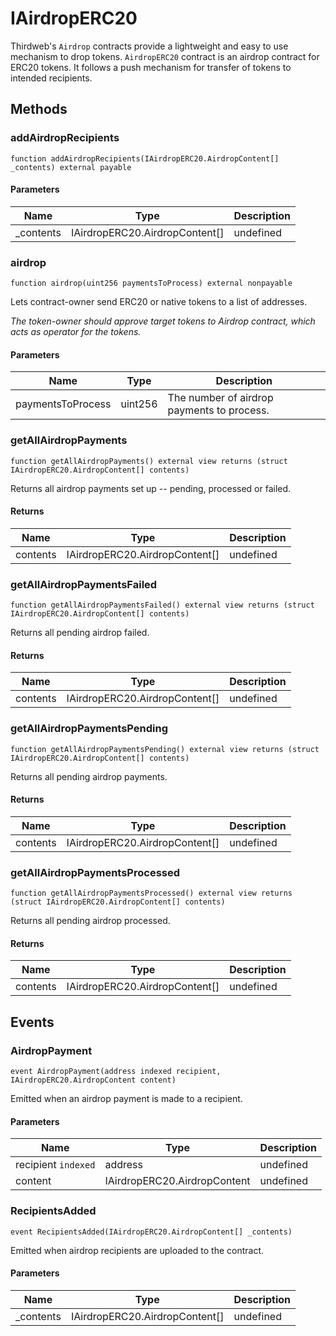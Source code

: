 # IAirdropERC20





Thirdweb&#39;s `Airdrop` contracts provide a lightweight and easy to use mechanism  to drop tokens.  `AirdropERC20` contract is an airdrop contract for ERC20 tokens. It follows a  push mechanism for transfer of tokens to intended recipients.



## Methods

### addAirdropRecipients

```solidity
function addAirdropRecipients(IAirdropERC20.AirdropContent[] _contents) external payable
```





#### Parameters

| Name | Type | Description |
|---|---|---|
| _contents | IAirdropERC20.AirdropContent[] | undefined |

### airdrop

```solidity
function airdrop(uint256 paymentsToProcess) external nonpayable
```

Lets contract-owner send ERC20 or native tokens to a list of addresses.

*The token-owner should approve target tokens to Airdrop contract,                   which acts as operator for the tokens.*

#### Parameters

| Name | Type | Description |
|---|---|---|
| paymentsToProcess | uint256 | The number of airdrop payments to process. |

### getAllAirdropPayments

```solidity
function getAllAirdropPayments() external view returns (struct IAirdropERC20.AirdropContent[] contents)
```

Returns all airdrop payments set up -- pending, processed or failed.




#### Returns

| Name | Type | Description |
|---|---|---|
| contents | IAirdropERC20.AirdropContent[] | undefined |

### getAllAirdropPaymentsFailed

```solidity
function getAllAirdropPaymentsFailed() external view returns (struct IAirdropERC20.AirdropContent[] contents)
```

Returns all pending airdrop failed.




#### Returns

| Name | Type | Description |
|---|---|---|
| contents | IAirdropERC20.AirdropContent[] | undefined |

### getAllAirdropPaymentsPending

```solidity
function getAllAirdropPaymentsPending() external view returns (struct IAirdropERC20.AirdropContent[] contents)
```

Returns all pending airdrop payments.




#### Returns

| Name | Type | Description |
|---|---|---|
| contents | IAirdropERC20.AirdropContent[] | undefined |

### getAllAirdropPaymentsProcessed

```solidity
function getAllAirdropPaymentsProcessed() external view returns (struct IAirdropERC20.AirdropContent[] contents)
```

Returns all pending airdrop processed.




#### Returns

| Name | Type | Description |
|---|---|---|
| contents | IAirdropERC20.AirdropContent[] | undefined |



## Events

### AirdropPayment

```solidity
event AirdropPayment(address indexed recipient, IAirdropERC20.AirdropContent content)
```

Emitted when an airdrop payment is made to a recipient.



#### Parameters

| Name | Type | Description |
|---|---|---|
| recipient `indexed` | address | undefined |
| content  | IAirdropERC20.AirdropContent | undefined |

### RecipientsAdded

```solidity
event RecipientsAdded(IAirdropERC20.AirdropContent[] _contents)
```

Emitted when airdrop recipients are uploaded to the contract.



#### Parameters

| Name | Type | Description |
|---|---|---|
| _contents  | IAirdropERC20.AirdropContent[] | undefined |



